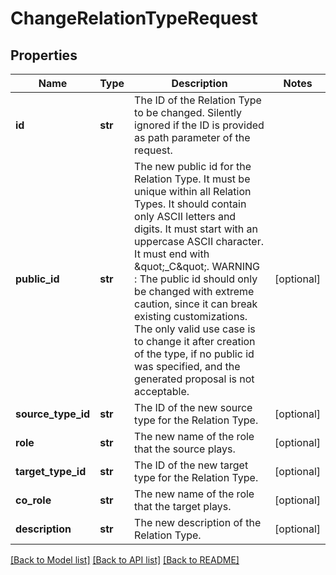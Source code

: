 # ChangeRelationTypeRequest

## Properties
Name | Type | Description | Notes
------------ | ------------- | ------------- | -------------
**id** | **str** | The ID of the Relation Type to be changed. Silently ignored if the ID is provided as path parameter of the request. | 
**public_id** | **str** | The new public id for the Relation Type. It must be unique within all Relation Types. It should contain only ASCII letters and digits. It must start with an uppercase ASCII character. It must end with \&quot;_C\&quot;. WARNING : The public id should only be changed with extreme caution, since it can break existing customizations. The only valid use case is to change it after creation of the type, if no public id was specified, and the generated proposal is not acceptable. | [optional] 
**source_type_id** | **str** | The ID of the new source type for the Relation Type. | [optional] 
**role** | **str** | The new name of the role that the source plays. | [optional] 
**target_type_id** | **str** | The ID of the new target type for the Relation Type. | [optional] 
**co_role** | **str** | The new name of the role that the target plays. | [optional] 
**description** | **str** | The new description of the Relation Type. | [optional] 

[[Back to Model list]](../README.md#documentation-for-models) [[Back to API list]](../README.md#documentation-for-api-endpoints) [[Back to README]](../README.md)

